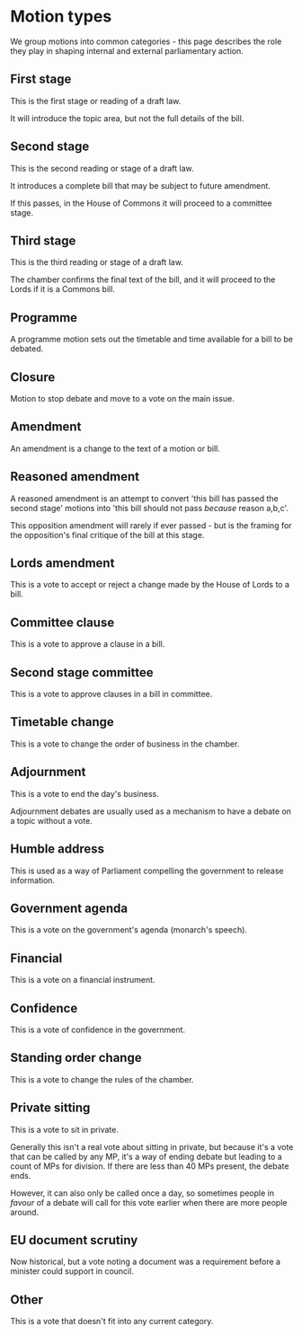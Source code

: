 # Motion types

We group motions into common categories - this page describes the role they play in shaping internal and external parliamentary action. 

## First stage

This is the first stage or reading of a draft law.

It will introduce the topic area, but not the full details of the bill. 

## Second stage

This is the second reading or stage of a draft law. 

It introduces a complete bill that may be subject to future amendment. 

If this passes, in the House of Commons it will proceed to a committee stage. 

## Third stage

This is the third reading or stage of a draft law.

The chamber confirms the final text of the bill, and it will proceed to the Lords if it is a Commons bill.

## Programme

A programme motion sets out the timetable and time available for a bill to be debated.

## Closure

Motion to stop debate and move to a vote on the main issue.

## Amendment

An amendment is a change to the text of a motion or bill.

## Reasoned amendment

A reasoned amendment is an attempt to convert 'this bill has passed the second stage' motions into 'this bill should not pass *because* reason a,b,c'.

This opposition amendment will rarely if ever passed - but is the framing for the opposition's final critique of the bill at this stage.

## Lords amendment

This is a vote to accept or reject a change made by the House of Lords to a bill.

## Committee clause

This is a vote to approve a clause in a bill.

## Second stage committee

This is a vote to approve clauses in a bill in committee.

## Timetable change

This is a vote to change the order of business in the chamber.

## Adjournment

This is a vote to end the day's business.

Adjournment debates are usually used as a mechanism to have a debate on a topic without a vote.

## Humble address

This is used as a way of Parliament compelling the government to release information.

## Government agenda

This is a vote on the government's agenda (monarch's speech).

## Financial

This is a vote on a financial instrument.

## Confidence

This is a vote of confidence in the government.

## Standing order change

This is a vote to change the rules of the chamber.

## Private sitting

This is a vote to sit in private.

Generally this isn't a real vote about sitting in private, but because it's a vote that can be called by any MP, it's a way of ending debate but leading to a count of MPs for division. If there are less than 40 MPs present, the debate ends.

However, it can also only be called once a day, so sometimes people in *favour* of a debate will call for this vote earlier when there are more people around. 

## EU document scrutiny

Now historical, but a vote noting a document was a requirement before a minister could support in council.

## Other

This is a vote that doesn't fit into any current category.